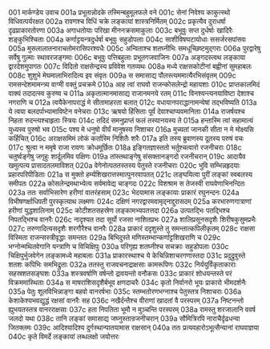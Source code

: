 001	मार्कण्डेय उवाच
001a	प्रभूतान्नोदके तस्मिन्बहुमूलफले वने
001c	सेनां निवेश्य काकुत्स्थो विधिवत्पर्यरक्षत
002a	रावणश्च विधिं चक्रे लङ्कायां शास्त्रनिर्मितम्
002c	प्रकृत्यैव दुराधर्षा दृढप्राकारतोरणा
003a	अगाधतोयाः परिखा मीननक्रसमाकुलाः
003c	बभूवुः सप्त दुर्धर्षाः खादिरैः शङ्कुभिश्चिताः
004a	कर्णाट्टयन्त्रदुर्धर्षा बभूवुः सहुडोपलाः
004c	साशीविषघटायोधाः ससर्जरसपांसवः
005a	मुसलालातनाराचतोमरासिपरश्वधैः
005c	अन्विताश्च शतघ्नीभिः समधूच्छिष्टमुद्गराः
006a	पुरद्वारेषु सर्वेषु गुल्माः स्थावरजङ्गमाः
006c	बभूवुः पत्तिबहुलाः प्रभूतगजवाजिनः
007a	अङ्गदस्त्वथ लङ्काया द्वारदेशमुपागतः
007c	विदितो राक्षसेन्द्रस्य प्रविवेश गतव्यथः
008a	मध्ये राक्षसकोटीनां बह्वीनां सुमहाबलः
008c	शुशुभे मेघमालाभिरादित्य इव संवृतः
009a	स समासाद्य पौलस्त्यममात्यैरभिसंवृतम्
009c	रामसन्देशमामन्त्र्य वाग्मी वक्तुं प्रचक्रमे
010a	आह त्वां राघवो राजन्कोसलेन्द्रो महायशाः
010c	प्राप्तकालमिदं वाक्यं तदादत्स्व कुरुष्व च
011a	अकृतात्मानमासाद्य राजानमनये रतम्
011c	विनश्यन्त्यनयाविष्टा देशाश्च नगराणि च
012a	त्वयैकेनापराद्धं मे सीतामाहरता बलात्
012c	वधायानपराद्धानामन्येषां तद्भविष्यति
013a	ये त्वया बलदर्पाभ्यामाविष्टेन वनेचराः
013c	ऋषयो हिंसिताः पूर्वं देवाश्चाप्यवमानिताः
014a	राजर्षयश्च निहता रुदन्त्यश्चाहृताः स्त्रियः
014c	तदिदं समनुप्राप्तं फलं तस्यानयस्य ते
015a	हन्तास्मि त्वां सहामात्यं युध्यस्व पुरुषो भव
015c	पश्य मे धनुषो वीर्यं मानुषस्य निशाचर
016a	मुच्यतां जानकी सीता न मे मोक्ष्यसि कर्हिचित्
016c	अराक्षसमिमं लोकं कर्तास्मि निशितैः शरैः
017a	इति तस्य ब्रुवाणस्य दूतस्य परुषं वचः
017c	श्रुत्वा न ममृषे राजा रावणः क्रोधमूर्छितः
018a	इङ्गितज्ञास्ततो भर्तुश्चत्वारो रजनीचराः
018c	चतुर्ष्वङ्गेषु जगृहुः शार्दूलमिव पक्षिणः
019a	तांस्तथाङ्गेषु संसक्तानङ्गदो रजनीचरान्
019c	आदायैव खमुत्पत्य प्रासादतलमाविशत्
020a	वेगेनोत्पततस्तस्य पेतुस्ते रजनीचराः
020c	भुवि सम्भिन्नहृदयाः प्रहारपरिपीडिताः
021a	स मुक्तो हर्म्यशिखरात्तस्मात्पुनरवापतत्
021c	लङ्घयित्वा पुरीं लङ्कां स्वबलस्य समीपतः
022a	कोसलेन्द्रमथाभ्येत्य सर्वमावेद्य चाङ्गदः
022c	विशश्राम स तेजस्वी राघवेणाभिनन्दितः
023a	ततः सर्वाभिसारेण हरीणां वातरंहसाम्
023c	भेदयामास लङ्कायाः प्राकारं रघुनन्दनः
024a	विभीषणर्क्षाधिपती पुरस्कृत्याथ लक्ष्मणः
024c	दक्षिणं नगरद्वारमवामृद्नाद्दुरासदम्
025a	करभारुणगात्राणां हरीणां युद्धशालिनाम्
025c	कोटीशतसहस्रेण लङ्कामभ्यपतत्तदा
026a	उत्पतद्भिः पतद्भिश्च निपतद्भिश्च वानरैः
026c	नादृश्यत तदा सूर्यो रजसा नाशितप्रभः
027a	शालिप्रसूनसदृशैः शिरीषकुसुमप्रभैः
027c	तरुणादित्यसदृशैः शरगौरैश्च वानरैः
028a	प्राकारं ददृशुस्ते तु समन्तात्कपिलीकृतम्
028c	राक्षसा विस्मिता राजन्सस्त्रीवृद्धाः समन्ततः
029a	बिभिदुस्ते मणिस्तम्भान्कर्णाट्टशिखराणि च
029c	भग्नोन्मथितवेगानि यन्त्राणि च विचिक्षिपुः
030a	परिगृह्य शतघ्नीश्च सचक्राः सहुडोपलाः
030c	चिक्षिपुर्भुजवेगेन लङ्कामध्ये महाबलाः
031a	प्राकारस्थाश्च ये केचिन्निशाचरगणास्तदा
031c	प्रदुद्रुवुस्ते शतशः कपिभिः समभिद्रुताः
032a	ततस्तु राजवचनाद्राक्षसाः कामरूपिणः
032c	निर्ययुर्विकृताकाराः सहस्रशतसङ्घशः
033a	शस्त्रवर्षाणि वर्षन्तो द्रावयन्तो वनौकसः
033c	प्राकारं शोधयन्तस्ते परं विक्रममास्थिताः
034a	स माषराशिसदृशैर्बभूव क्षणदाचरैः
034c	कृतो निर्वानरो भूयः प्राकारो भीमदर्शनैः
035a	पेतुः शूलविभिन्नाङ्गा बहवो वानरर्षभाः
035c	स्तम्भतोरणभग्नाश्च पेतुस्तत्र निशाचराः
036a	केशाकेश्यभवद्युद्धं रक्षसां वानरैः सह
036c	नखैर्दन्तैश्च वीराणां खादतां वै परस्परम्
037a	निष्टनन्तो ह्युभयतस्तत्र वानरराक्षसाः
037c	हता निपतिता भूमौ न मुञ्चन्ति परस्परम्
038a	रामस्तु शरजालानि ववर्ष जलदो यथा
038c	तानि लङ्कां समासाद्य जघ्नुस्तान्रजनीचरान्
039a	सौमित्रिरपि नाराचैर्दृढधन्वा जितक्लमः
039c	आदिश्यादिश्य दुर्गस्थान्पातयामास राक्षसान्
040a	ततः प्रत्यवहारोऽभूत्सैन्यानां राघवाज्ञया
040c	कृते विमर्दे लङ्कायां लब्धलक्षो जयोत्तरः
